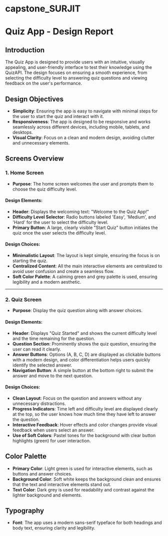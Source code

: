 # capstone_SURJIT


# **Quiz App - Design Report**

## **Introduction**
The Quiz App is designed to provide users with an intuitive, visually appealing, and user-friendly interface to test their knowledge using the QuizAPI. The design focuses on ensuring a smooth experience, from selecting the difficulty level to answering quiz questions and viewing feedback on the user's performance.

## **Design Objectives**
- **Simplicity**: Ensuring the app is easy to navigate with minimal steps for the user to start the quiz and interact with it.
- **Responsiveness**: The app is designed to be responsive and works seamlessly across different devices, including mobile, tablets, and desktops.
- **Visual Clarity**: Focus on a clean and modern design, avoiding clutter and unnecessary elements.

## **Screens Overview**

### 1. **Home Screen**
- **Purpose**: The home screen welcomes the user and prompts them to choose the quiz difficulty level.

#### **Design Elements**:
- **Header**: Displays the welcoming text: "Welcome to the Quiz App!" 
- **Difficulty Level Selector**: Radio buttons labeled 'Easy', 'Medium', and 'Hard' for the user to select the difficulty level.
- **Primary Button**: A large, clearly visible "Start Quiz" button initiates the quiz once the user selects the difficulty level.

#### **Design Choices**:
- **Minimalistic Layout**: The layout is kept simple, ensuring the focus is on starting the quiz.
- **Centralized Content**: All the main interactive elements are centralized to avoid user confusion and create a seamless flow.
- **Soft Color Palette**: A calming green and grey palette is used, ensuring legibility and a modern aesthetic.

---

### 2. **Quiz Screen**
- **Purpose**: Display the quiz question along with answer choices.

#### **Design Elements**:
- **Header**: Displays "Quiz Started" and shows the current difficulty level and the time remaining for the question.
- **Question Section**: Prominently shows the quiz question, ensuring the user can read it clearly.
- **Answer Buttons**: Options (A, B, C, D) are displayed as clickable buttons with a modern design, and color differentiation helps users quickly identify the selected answer.
- **Navigation Button**: A simple button at the bottom right to submit the answer and move to the next question.

#### **Design Choices**:
- **Clean Layout**: Focus on the question and answers without any unnecessary distractions.
- **Progress Indicators**: Time left and difficulty level are displayed clearly at the top, so the user knows how much time they have left to answer the question.
- **Interactive Feedback**: Hover effects and color changes provide visual feedback when users select an answer.
- **Use of Soft Colors**: Pastel tones for the background with clear button highlights (green) for user interaction.


## **Color Palette**
- **Primary Color**: Light green  is used for interactive elements, such as buttons and answer choices.
- **Background Color**: Soft white keeps the background clean and ensures that the text and interactive elements stand out.
- **Text Color**: Dark grey is used for readability and contrast against the lighter background and elements.



## **Typography**
- **Font**: The app uses a modern sans-serif typeface for both headings and body text, ensuring clarity and legibility.



